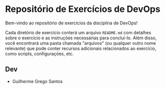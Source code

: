 # Repositório de Exercícios de DevOps

Bem-vindo ao repositório de exercícios da disciplina de DevOps!

Cada diretório de exercício conterá um arquivo `README.md` com detalhes sobre o exercício e as instruções necessárias para concluí-lo. Além disso, você encontrará uma pasta chamada "arquivos" (ou qualquer outro nome relevante) que pode conter recursos adicionais relacionados ao exercício, como scripts, configurações, etc.

## Dev

- Guilherme Grego Santos